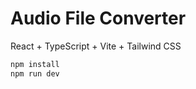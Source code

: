 # Audio File Converter

React + TypeScript + Vite + Tailwind CSS

```bash
npm install
npm run dev
```